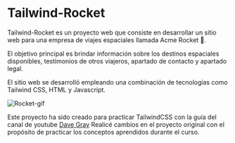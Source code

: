 # Tailwind-Rocket
Tailwind-Rocket es un proyecto web que consiste en desarrollar un sitio web para una empresa de viajes espaciales llamada Acme Rocket 🚀. 

El objetivo principal es brindar información sobre los destinos espaciales disponibles, testimonios de otros viajeros, apartado de contacto y apartado legal. 

El sitio web se desarrolló empleando una combinación de tecnologías como Tailwind CSS, HTML y Javascript.


![Rocket-gif](https://github.com/AridanyS/Tailwind-Rocket/assets/130782674/188ae945-8e32-44f1-b1fc-f2ccf05c065d)


Este proyecto ha sido creado para practicar TailwindCSS con la guía del canal de youtube [Dave Gray]([url](https://youtu.be/pYaamz6AyvU))
Realicé cambios en el proyecto original con el propósito de practicar los conceptos aprendidos durante el curso.
